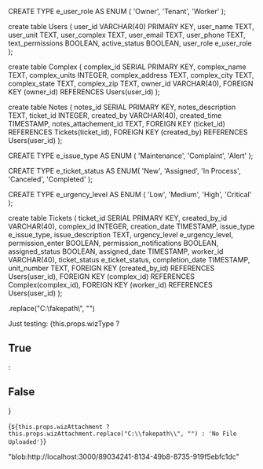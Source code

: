 CREATE TYPE e_user_role AS ENUM (
    'Owner',
    'Tenant',
    'Worker'
);

create table Users (
    user_id VARCHAR(40) PRIMARY KEY,
    user_name TEXT,
    user_unit TEXT,
    user_complex TEXT,
    user_email TEXT,
    user_phone TEXT,
    text_permissions BOOLEAN,
    active_status BOOLEAN,
    user_role e_user_role
);

create table Complex (
    complex_id SERIAL PRIMARY KEY,
    complex_name TEXT,
    complex_units INTEGER,
    complex_address TEXT,
    complex_city TEXT,
    complex_state TEXT,
    complex_zip TEXT,
    owner_id VARCHAR(40),
    FOREIGN KEY (owner_id) REFERENCES Users(user_id)
);

create table Notes (
    notes_id SERIAL PRIMARY KEY,
    notes_description TEXT,
    ticket_id INTEGER,
    created_by VARCHAR(40),
    created_time TIMESTAMP,
    notes_attachement_id TEXT,
    FOREIGN KEY (ticket_id) REFERENCES Tickets(ticket_id),
    FOREIGN KEY (created_by) REFERENCES Users(user_id)
);


CREATE TYPE e_issue_type AS ENUM (
    'Maintenance',
    'Complaint',
    'Alert'
);

CREATE TYPE e_ticket_status AS ENUM(
    'New',
    'Assigned',
    'In Process',
    'Canceled',
    'Completed'
);

CREATE TYPE e_urgency_level AS ENUM (
    'Low',
    'Medium',
    'High',
    'Critical'
);

create table Tickets (
    ticket_id SERIAL PRIMARY KEY,
    created_by_id VARCHAR(40),
    complex_id INTEGER,
    creation_date TIMESTAMP,
    issue_type e_issue_type,
    issue_description TEXT,
    urgency_level e_urgency_level,
    permission_enter BOOLEAN,
    permission_notifications BOOLEAN,
    assigned_status BOOLEAN,
    assigned_date TIMESTAMP,
    worker_id VARCHAR(40),
    ticket_status e_ticket_status,
    completion_date TIMESTAMP,
    unit_number TEXT,
    FOREIGN KEY (created_by_id) REFERENCES Users(user_id),
    FOREIGN KEY (complex_id) REFERENCES Complex(complex_id),
    FOREIGN KEY (worker_id) REFERENCES Users(user_id)
);

.replace("C:\\fakepath\\", "")

<div>Just testing: {this.props.wizType ? <h2>True</h2> : <h2>False</h2>}</div>

{`${this.props.wizAttachment ? this.props.wizAttachment.replace("C:\\fakepath\\", "") : 'No File Uploaded'}`}

"blob:http://localhost:3000/89034241-8134-49b8-8735-919f5ebfc1dc"

